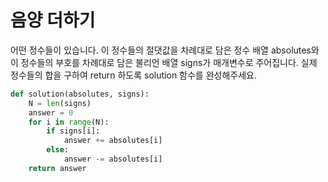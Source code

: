 # 음양 더하기

어떤 정수들이 있습니다. 이 정수들의 절댓값을 차례대로 담은 정수 배열 absolutes와 이 정수들의 부호를 차례대로 담은 불리언 배열 signs가 매개변수로 주어집니다. 실제 정수들의 합을 구하여 return 하도록 solution 함수를 완성해주세요.



```python
def solution(absolutes, signs):
    N = len(signs)
    answer = 0
    for i in range(N):
        if signs[i]:
            answer += absolutes[i]
        else:
            answer -= absolutes[i]
    return answer
```

